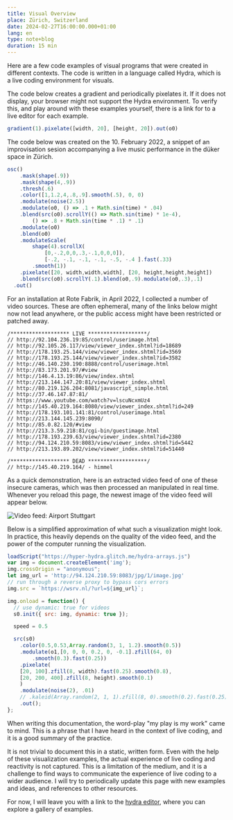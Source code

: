 ```yaml
---
title: Visual Overview
place: Zürich, Switzerland
date: 2024-02-27T16:00:00.000+01:00
lang: en
type: note+blog
duration: 15 min
---
```


<script setup>
    import { useScriptTag } from '@vueuse/core';
    const codeMirrorAddOns = [
        "https://cdnjs.cloudflare.com/ajax/libs/codemirror/5.59.2/mode/javascript/javascript.min.js",
        "https://cdnjs.cloudflare.com/ajax/libs/codemirror/5.59.2/addon/hint/javascript-hint.min.js",
        "https://cdnjs.cloudflare.com/ajax/libs/codemirror/5.59.2/addon/hint/show-hint.min.js",
        "https://cdnjs.cloudflare.com/ajax/libs/codemirror/5.59.2/addon/selection/mark-selection.min.js",
        "https://cdnjs.cloudflare.com/ajax/libs/codemirror/5.59.2/addon/comment/comment.min.js",
    ]


    // useScriptTag("https://unpkg.com/torus-dom/dist/index.min.js",
    // () => {
    // console.log('torus loaded');
    // useScriptTag("https://cdnjs.cloudflare.com/ajax/libs/codemirror/5.59.2/codemirror.min.js",
    //     () => {
    //         console.log('codemirror loaded');

    //         for (const script of codeMirrorAddOns) {
    //             useScriptTag(script, () => {
    //                 console.log(`${script} loaded`);
    //             }, {
    //                 async: true,
    //                 defer: true,
    //             });
    //         }
    // });

    useScriptTag("https://hyper-hydra.glitch.me/hydra-arrays.js", () => {
        console.log('hydra-arrays loaded');
    }, {
        async: true,
    });
    
    useScriptTag('https://unpkg.com/hydra-synth',
        () => {
            console.log('loaded hydra');
            let hydra, hydraCanvas;
            hydraCanvas = document.createElement("canvas");
            let width = 650-16*2;
            let height = width;
            hydraCanvas.width = width;
            hydraCanvas.height = height;
            hydraCanvas.id = "hydraCanvas";
            const placeholders = [];

            hydra = new Hydra({
                canvas: hydraCanvas,
                detectAudio: false,
                enableStreamCapture: false,
                width: width,
                height: height,
            });

            const codeBlocks = document.querySelectorAll('pre:has(.language-javascript)')
            codeBlocks.forEach((preEl) => {
                // const parentEl = preEl.parentElement
                preEl.classList.add('grid');
                const codeEl = preEl.firstChild
                preEl.children[0].classList += " row-start-1 col-start-1 z-1 op-50"
                const placeholder = document.createElement('div');
                placeholder.classList += "hydracontainer row-start-1 col-start-1 bg-black z-0";
                placeholders.push(placeholder);
                preEl.insertAdjacentElement('beforeend', placeholder)
                
                const linkEl = document.createElement('a')
                linkEl.href = `https://hydra.ojack.xyz/?code=${btoa(encodeURIComponent(codeEl.textContent))}`
                linkEl.target = "_blank"
                linkEl.textContent = "open in hydra"
                preEl.children[1].insertAdjacentElement('afterend', linkEl)

                var observer = new IntersectionObserver(function (entries) {
                if (entries[0].isIntersecting === true) {
                    hush();
                    solid(0,0,0,0).out(o0)
                    solid(0,0,0,0).out(o1)
                    solid(0,0,0,0).out(o2)
                    solid(0,0,0,0).out(o3)
                    render(o0);
                    setTimeout(()=>{
                    eval(codeEl.textContent)
                    }, 60);
                    placeholder.appendChild(hydraCanvas);
                }
                }, { threshold: [0.5] });
                    observer.observe(placeholder);
            })
            window.onmessage = e => {
                console.log(e)
            }
        },
        { async: true, defer: true,}
    );
    //     },
    //     { async: true, defer: true, }
    // )
</script>

Here are a few code examples of visual programs that were created in different contexts. The code is written in a language called Hydra, which is a live coding environment for visuals. 

The code below creates a gradient and periodically pixelates it. If it does not display, your browser might not support the Hydra environment. To verify this, and play around with these examples yourself, there is a link for to a live editor for each example.

```javascript
gradient(1).pixelate([width, 20], [height, 20]).out(o0)
```

The code below was created on the 10. February 2022, a snippet of an improvisation sesion accompanying a live music performance in the düker space in Zürich.

```javascript
osc()
    .mask(shape(.9))
    .mask(shape(4,.9))
    .thresh(.6)
    .color([1,1.2,4,.8,.9].smooth(.5), 0, 0)
    .modulate(noise(2.5))
    .modulate(o0, () => .1 + Math.sin(time) * .04)
    .blend(src(o0).scrollY(() => Math.sin(time) * 1e-4), 
        () => .8 + Math.sin(time * .1) * .1)
    .modulate(o0)
    .blend(o0)
    .modulateScale(
        shape(4).scrollX(
            [0,-.2,0,0,.3,-.1,0,0,0]), 
            [-.2, -.1, -.1, -.1, -.5, -.4 ].fast(.33)
        .smooth(1))
    .pixelate([20, width,width,width], [20, height,height,height])
    .blend(src(o0).scrollY(.1).blend(o0,.9).modulate(o0,.3),.1)
  .out()
```

For an installation at Rote Fabrik, in April 2022, I collected a number of video sources. These are often ephemeral, many of the links below might now not lead anywhere, or the public access might have been restricted or patched away.

    /******************* LIVE *******************/
    // http://92.104.236.19:85/control/userimage.html
    // http://92.105.26.117/view/viewer_index.shtml?id=18689
    // http://178.193.25.144/view/viewer_index.shtml?id=3569
    // http://178.193.25.144/view/viewer_index.shtml?id=3582
    // http://46.140.230.190:8888/control/userimage.html
    // http://83.173.201.97/#view
    // http://146.4.13.19:86/view/index.shtml
    // http://213.144.147.20:81/view/viewer_index.shtml
    // http://80.219.126.204:8081/javascript_simple.html
    // http://37.46.147.87:81/
    // https://www.youtube.com/watch?v=lscuNcxmUz4
    // http://145.40.219.164:8080/view/viewer_index.shtml?id=249
    // http://178.193.101.141:81/control/userimage.html
    // http://213.144.145.239:8090/
    // http://85.0.82.120/#view
    // http://213.3.59.218:81/cgi-bin/guestimage.html
    // http://178.193.239.63/view/viewer_index.shtml?id=2380
    // http://94.124.210.59:8083/view/viewer_index.shtml?id=5442
    // http://213.193.89.202/view/viewer_index.shtml?id=51440

    /******************* DEAD *******************/
    // http://145.40.219.164/ - himmel



As a quick demonstration, here is an extracted video feed of one of these insecure cameras, which was then processed an manipulated in real time. Whenever you reload this page, the newest image of the video feed will appear below.

![Video feed: Airport Stuttgart](http://94.124.210.59:8083/jpg/1/image.jpg)

Below is a simplified approximation of what such a visualization might look. In practice, this heavily depends on the quality of the video feed, and the power of the computer running the visualization.

```javascript
loadScript("https://hyper-hydra.glitch.me/hydra-arrays.js")
var img = document.createElement('img');
img.crossOrigin = "anonymous";
let img_url = 'http://94.124.210.59:8083/jpg/1/image.jpg'
// run through a reverse proxy to bypass cors errors
img.src = `https://wsrv.nl/?url=${img_url}`;

img.onload = function() {
  // use dynamic: true for videos
  s0.init({ src: img, dynamic: true });

  speed = 0.5

  src(s0)
    .color(0.5,0.53,Array.random(3, 1, 1.2).smooth(0.5))
    .modulate(o1,[0, 0, 0, 0.2, 0, -0.1].zfill(64, 0)
        .smooth(0.3).fast(0.25))
    .pixelate(
    [20, 100].zfill(8, width).fast(0.25).smooth(0.8),
    [20, 200, 400].zfill(8, height).smooth(0.1)
    )
    .modulate(noise(2), .01)
    // .kaleid(Array.random(2, 1, 1).zfill(8, 0).smooth(0.2).fast(0.25))
    .out();
};
```
When writing this documentation, the word-play "my play is my work" came to mind. This is a phrase that I have heard in the context of live coding, and it is a good summary of the practice. 

It is not trivial to document this in a static, written form. Even with the help of these visualization examples, the actual experience of live coding and reactivity is not captured. This is a limitation of the medium, and it is a challenge to find ways to communicate the experience of live coding to a wider audience. I will try to periodically update this page with new examples and ideas, and references to other resources. 

For now, I will leave you with a link to the [hydra editor](https://hydra.ojack.xyz/), where you can explore a gallery of examples.